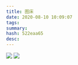 ```yaml
---
title: 图床
date: 2020-08-10 10:09:07
tags: 
summary: 
hash: 522eaa65
desc: 
---
```

![](/images/d8397f0d8297db5c9cea4d836659a000ce6728492e44d1ed6377e43aece72c09.png)
![](/images/d8b40a5a2282a3d97f50cd7558ec1c686b2bae58abee8f2ca9976a8a39c7eb67.jpg)